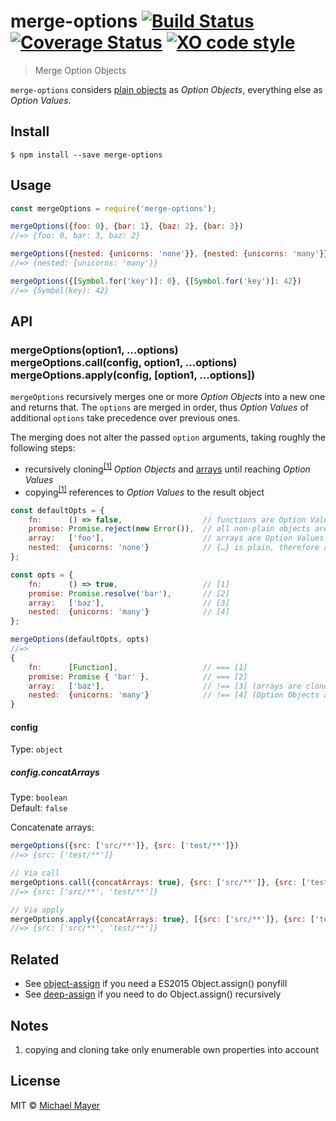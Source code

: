 # merge-options [![Build Status](https://travis-ci.org/schnittstabil/merge-options.svg?branch=master)](https://travis-ci.org/schnittstabil/merge-options) [![Coverage Status](https://coveralls.io/repos/schnittstabil/merge-options/badge.svg?branch=master&service=github)](https://coveralls.io/github/schnittstabil/merge-options?branch=master) [![XO code style](https://img.shields.io/badge/code_style-XO-5ed9c7.svg)](https://github.com/sindresorhus/xo)


> Merge Option Objects

`merge-options` considers [plain objects](https://github.com/sindresorhus/is-plain-obj) as *Option Objects*, everything else as *Option Values*.

## Install

```
$ npm install --save merge-options
```

## Usage

```js
const mergeOptions = require('merge-options');

mergeOptions({foo: 0}, {bar: 1}, {baz: 2}, {bar: 3})
//=> {foo: 0, bar: 3, baz: 2}

mergeOptions({nested: {unicorns: 'none'}}, {nested: {unicorns: 'many'}})
//=> {nested: {unicorns: 'many'}}

mergeOptions({[Symbol.for('key')]: 0}, {[Symbol.for('key')]: 42})
//=> {Symbol(key): 42}
```

## API

### mergeOptions(option1, ...options)<br/>mergeOptions.call(config, option1, ...options)<br/>mergeOptions.apply(config, [option1, ...options])

`mergeOptions` recursively merges one or more *Option Objects* into a new one and returns that. The `options` are merged in order, thus *Option Values* of additional `options` take precedence over previous ones.

The merging does not alter the passed `option` arguments, taking roughly the following steps:
* recursively cloning<sup><a href="#note1">[1]</a></sup> *Option Objects* and [arrays](https://developer.mozilla.org/en-US/docs/Web/JavaScript/Reference/Global_Objects/Array/isArray) until reaching *Option Values*
* copying<sup><a href="#note1">[1]</a></sup> references to *Option Values* to the result object


```js
const defaultOpts = {
	fn:      () => false,                  // functions are Option Values
	promise: Promise.reject(new Error()),  // all non-plain objects are Option Values
	array:   ['foo'],                      // arrays are Option Values
	nested:  {unicorns: 'none'}            // {…} is plain, therefore an Option Object
};

const opts = {
	fn:      () => true,                   // [1]
	promise: Promise.resolve('bar'),       // [2]
	array:   ['baz'],                      // [3]
	nested:  {unicorns: 'many'}            // [4]
};

mergeOptions(defaultOpts, opts)
//=>
{
	fn:      [Function],                   // === [1]
	promise: Promise { 'bar' },            // === [2]
	array:   ['baz'],                      // !== [3] (arrays are cloned)
	nested:  {unicorns: 'many'}            // !== [4] (Option Objects are cloned)
}
```

#### config

Type: `object`

##### config.concatArrays

Type: `boolean`<br/>Default: `false`

Concatenate arrays:

```js
mergeOptions({src: ['src/**']}, {src: ['test/**']})
//=> {src: ['test/**']}

// Via call
mergeOptions.call({concatArrays: true}, {src: ['src/**']}, {src: ['test/**']})
//=> {src: ['src/**', 'test/**']}

// Via apply
mergeOptions.apply({concatArrays: true}, [{src: ['src/**']}, {src: ['test/**']}])
//=> {src: ['src/**', 'test/**']}
```


## Related

* See [object-assign](https://github.com/sindresorhus/object-assign) if you need a ES2015 Object.assign() ponyfill
* See [deep-assign](https://github.com/sindresorhus/deep-assign) if you need to do Object.assign() recursively

## Notes

<ol>
	<li id="note1">copying and cloning take only enumerable own properties into account</li>
</ol>

## License

MIT © [Michael Mayer](http://schnittstabil.de)
